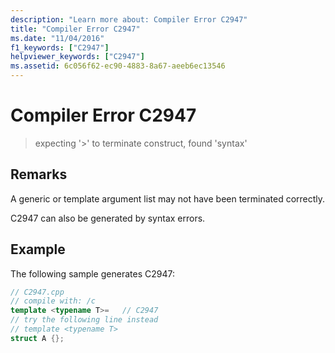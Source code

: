 ```yaml
---
description: "Learn more about: Compiler Error C2947"
title: "Compiler Error C2947"
ms.date: "11/04/2016"
f1_keywords: ["C2947"]
helpviewer_keywords: ["C2947"]
ms.assetid: 6c056f62-ec90-4883-8a67-aeeb6ec13546
---
```

# Compiler Error C2947

> expecting '>' to terminate construct, found 'syntax'

## Remarks

A generic or template argument list may not have been terminated correctly.

C2947 can also be generated by syntax errors.

## Example

The following sample generates C2947:

```cpp
// C2947.cpp
// compile with: /c
template <typename T>=   // C2947
// try the following line instead
// template <typename T>
struct A {};
```
